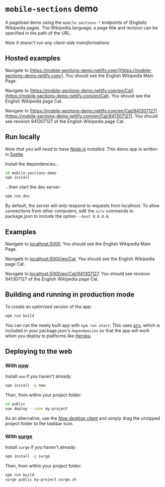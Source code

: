 # `mobile-sections` demo

A pageload demo using the `mobile-sections-*` endpoints of (English) Wikipedia pages.
The Wikipedia language, a page title and revision can be specified in the path of the URL.

_Note It doesn't run any client-side transformations._

## Hosted examples

Navigate to [https://mobile-sections-demo.netlify.com/](https://mobile-sections-demo.netlify.com/). You should see the English Wikipedia Main Page.

Navigate to [https://mobile-sections-demo.netlify.com/en/Cat](https://mobile-sections-demo.netlify.com/en/Cat). You should see the English Wikipedia page Cat.

Navigate to [https://mobile-sections-demo.netlify.com/en/Cat/941307127](https://mobile-sections-demo.netlify.com/en/Cat/941307127). You should see revision 941307127 of the English Wikipedia page Cat.

## Run locally

_Note that you will need to have [Node.js](https://nodejs.org) installed._
This demo app is written in [Svelte](https://svelte.dev/).

Install the dependencies...

```bash
cd mobile-sections-demo
npm install
```

...then start the dev server:

```bash
npm run dev
```

By default, the server will only respond to requests from localhost. To allow connections from other computers, edit the `sirv` commands in package.json to include the option `--host 0.0.0.0`.

## Examples

Navigate to [localhost:5000](http://localhost:5000). You should see the English Wikipedia Main Page.

Navigate to [localhost:5000/en/Cat](http://localhost:5000/en/Cat). You should see the English Wikipedia page Cat.

Navigate to [localhost:5000/en/Cat/941307127](http://localhost:5000/en/Cat/941307127). You should see revision 941307127 of the English Wikipedia page Cat.

## Building and running in production mode

To create an optimized version of the app:

```bash
npm run build
```

You can run the newly built app with `npm run start`. This uses [sirv](https://github.com/lukeed/sirv), which is included in your package.json's `dependencies` so that the app will work when you deploy to platforms like [Heroku](https://heroku.com).

## Deploying to the web

### With [now](https://zeit.co/now)

Install `now` if you haven't already:

```bash
npm install -g now
```

Then, from within your project folder:

```bash
cd public
now deploy --name my-project
```

As an alternative, use the [Now desktop client](https://zeit.co/download) and simply drag the unzipped project folder to the taskbar icon.

### With [surge](https://surge.sh/)

Install `surge` if you haven't already:

```bash
npm install -g surge
```

Then, from within your project folder:

```bash
npm run build
surge public my-project.surge.sh
```
